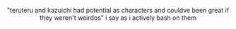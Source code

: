 <p align=center> 
  "teruteru and kazuichi had potential as characters and couldve been great if they weren't weirdos" i say as i actively bash on them 
</p>
